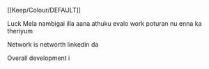 [[Keep/Colour/DEFAULT]] 

Luck Mela nambigai illa aana athuku evalo work poturan nu enna ka theriyum


Network is networth linkedin da


Overall development i
